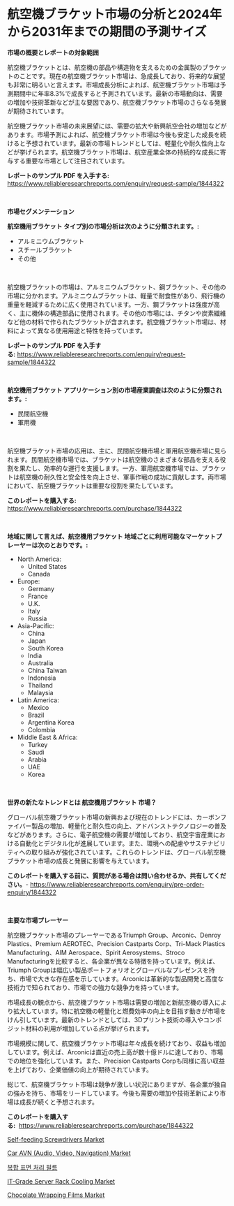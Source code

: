 <p><h1>航空機ブラケット市場の分析と2024年から2031年までの期間の予測サイズ</h1></p><p><strong>市場の概要とレポートの対象範囲</strong></p>
<p><p>航空機ブラケットとは、航空機の部品や構造物を支えるための金属製のブラケットのことです。現在の航空機ブラケット市場は、急成長しており、将来的な展望も非常に明るいと言えます。市場成長分析によれば、航空機ブラケット市場は予測期間中に年率8.3%で成長すると予測されています。最新の市場動向は、需要の増加や技術革新などが主な要因であり、航空機ブラケット市場のさらなる発展が期待されています。</p><p>航空機ブラケット市場の未来展望には、需要の拡大や新興航空会社の増加などがあります。市場予測によれば、航空機ブラケット市場は今後も安定した成長を続けると予想されています。最新の市場トレンドとしては、軽量化や耐久性向上などが挙げられます。航空機ブラケット市場は、航空産業全体の持続的な成長に寄与する重要な市場として注目されています。</p></p>
<p><strong>レポートのサンプル PDF を入手する:</strong> <a href="https://www.reliableresearchreports.com/enquiry/request-sample/1844322">https://www.reliableresearchreports.com/enquiry/request-sample/1844322</a></p>
<p>&nbsp;</p>
<p><strong>市場セグメンテーション</strong></p>
<p><strong>航空機用ブラケット タイプ別の市場分析は次のように分類されます。:</strong></p>
<p><ul><li>アルミニウムブラケット</li><li>スチールブラケット</li><li>その他</li></ul></p>
<p>&nbsp;</p>
<p><p>航空機ブラケットの市場は、アルミニウムブラケット、鋼ブラケット、その他の市場に分かれます。アルミニウムブラケットは、軽量で耐食性があり、飛行機の重量を軽減するために広く使用されています。一方、鋼ブラケットは強度が高く、主に機体の構造部品に使用されます。その他の市場には、チタンや炭素繊維など他の材料で作られたブラケットが含まれます。航空機ブラケット市場は、材料によって異なる使用用途と特性を持っています。</p></p>
<p><strong>レポートのサンプル PDF を入手する:</strong>&nbsp;<a href="https://www.reliableresearchreports.com/enquiry/request-sample/1844322">https://www.reliableresearchreports.com/enquiry/request-sample/1844322</a></p>
<p>&nbsp;</p>
<p><strong> 航空機用ブラケット アプリケーション別の市場産業調査は次のように分類されます。:</strong></p>
<p><ul><li>民間航空機</li><li>軍用機</li></ul></p>
<p>&nbsp;</p>
<p><p>航空機ブラケット市場の応用は、主に、民間航空機市場と軍用航空機市場に見られます。民間航空機市場では、ブラケットは航空機のさまざまな部品を支える役割を果たし、効率的な運行を支援します。一方、軍用航空機市場では、ブラケットは航空機の耐久性と安全性を向上させ、軍事作戦の成功に貢献します。両市場において、航空機ブラケットは重要な役割を果たしています。</p></p>
<p><strong>このレポートを購入する:</strong>&nbsp; <a href="https://www.reliableresearchreports.com/purchase/1844322">https://www.reliableresearchreports.com/purchase/1844322</a></p>
<p>&nbsp;</p>
<p><strong>地域に関して言えば、航空機用ブラケット 地域ごとに利用可能なマーケットプレーヤーは次のとおりです。:</strong></p>
<p><ul>
    <li>
        North America:
        <ul>
            <li>United States</li>
            <li>Canada</li>
        </ul>
    </li>
    <li>
        Europe:
        <ul>
            <li>Germany</li>
            <li>France</li>
            <li>U.K.</li>
            <li>Italy</li>
            <li>Russia</li>
        </ul>
    </li>
    <li>
        Asia-Pacific:
        <ul>
            <li>China</li>
            <li>Japan</li>
            <li>South Korea</li>
            <li>India</li>
            <li>Australia</li>
            <li>China Taiwan</li>
            <li>Indonesia</li>
            <li>Thailand</li>
            <li>Malaysia</li>
        </ul>
    </li>
    <li>
        Latin America:
        <ul>
            <li>Mexico</li>
            <li>Brazil</li>
            <li>Argentina Korea</li>
            <li>Colombia</li>
        </ul>
    </li>
    <li>
        Middle East & Africa:
        <ul>
            <li>Turkey</li>
            <li>Saudi</li>
            <li>Arabia</li>
            <li>UAE</li>
            <li>Korea</li>
        </ul>
    </li>
    </ul></p>
<p>&nbsp;</p>
<p><strong>世界の新たなトレンドとは 航空機用ブラケット 市場？</strong></p>
<p><p>グローバル航空機ブラケット市場の新興および現在のトレンドには、カーボンファイバー製品の増加、軽量化と耐久性の向上、アドバンストテクノロジーの普及などがあります。さらに、電子航空機の需要が増加しており、航空宇宙産業における自動化とデジタル化が進展しています。また、環境への配慮やサステナビリティへの取り組みが強化されています。これらのトレンドは、グローバル航空機ブラケット市場の成長と発展に影響を与えています。</p></p>
<p><strong>このレポートを購入する前に、質問がある場合は問い合わせるか、共有してください。</strong>- <a href="https://www.reliableresearchreports.com/enquiry/pre-order-enquiry/1844322">https://www.reliableresearchreports.com/enquiry/pre-order-enquiry/1844322</a></p>
<p>&nbsp;</p>
<p><strong>主要な市場プレーヤー</strong></p>
<p><p>航空機ブラケット市場のプレーヤーであるTriumph Group、Arconic、Denroy Plastics、Premium AEROTEC、Precision Castparts Corp、Tri-Mack Plastics Manufacturing、AIM Aerospace、Spirit Aerosystems、Stroco Manufacturingを比較すると、各企業が異なる特徴を持っています。例えば、Triumph Groupは幅広い製品ポートフォリオとグローバルなプレゼンスを持ち、市場で大きな存在感を示しています。Arconicは革新的な製品開発と高度な技術力で知られており、市場での強力な競争力を持っています。</p><p>市場成長の観点から、航空機ブラケット市場は需要の増加と新航空機の導入により拡大しています。特に航空機の軽量化と燃費効率の向上を目指す動きが市場をけん引しています。最新のトレンドとしては、3Dプリント技術の導入やコンポジット材料の利用が増加している点が挙げられます。</p><p>市場規模に関して、航空機ブラケット市場は年々成長を続けており、収益も増加しています。例えば、Arconicは直近の売上高が数十億ドルに達しており、市場での地位を強化しています。また、Precision Castparts Corpも同様に高い収益を上げており、企業価値の向上が期待されています。</p><p>総じて、航空機ブラケット市場は競争が激しい状況にありますが、各企業が独自の強みを持ち、市場をリードしています。今後も需要の増加や技術革新により市場は成長が続くと予想されます。</p></p>
<p><strong>このレポートを購入する:</strong>&nbsp;&nbsp;<a href="https://www.reliableresearchreports.com/purchase/1844322">https://www.reliableresearchreports.com/purchase/1844322</a></p>
<p><p><a href="https://issuu.com/reportprime-2/docs/self-feeding-screwdrivers-market-size-2030.pptx">Self-feeding Screwdrivers Market</a></p><p><a href="https://issuu.com/reportprime-2/docs/car-avn-audio-video-navigation-market-size-2030.pp">Car AVN (Audio, Video, Navigation) Market</a></p><p><a href="https://github.com/vsr06p4p49/Market-Research-Report-List-1/blob/main/9557359185561.md">복합 표면 처리 필름</a></p><p><a href="https://github.com/provorikovar/Market-Research-Report-List-3/blob/main/it-grade-server-rack-cooling-market.md">IT-Grade Server Rack Cooling Market</a></p><p><a href="https://zircon-bluebell-299.notion.site/Chocolate-Wrapping-Films-Market-Analysis-and-Market-Size-Global-Industry-Overview-Market-Segmentat-d1eb0013744e4600ad34ceb0dabac0fd">Chocolate Wrapping Films Market</a></p></p>